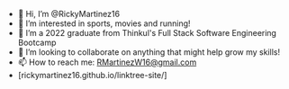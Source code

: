 - 👋 Hi, I’m @RickyMartinez16
- 👀 I’m interested in sports, movies and running!
- 🌱 I’m a 2022 graduate from Thinkul's Full Stack Software Engineering Bootcamp
- 💞️ I’m looking to collaborate on anything that might help grow my skills!
- 📫 How to reach me: RMartinezW16@gmail.com
- [rickymartinez16.github.io/linktree-site/]

<!---
RickyMartinez16/RickyMartinez16 is a ✨ special ✨ repository because its `README.md` (this file) appears on your GitHub profile.
You can click the Preview link to take a look at your changes.
--->
